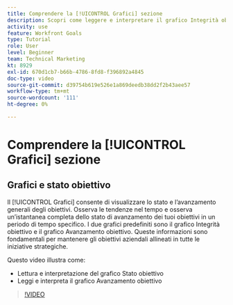 ```yaml
---
title: Comprendere la [!UICONTROL Grafici] sezione
description: Scopri come leggere e interpretare il grafico Integrità obiettivo e il grafico Avanzamento obiettivo in [!DNL Goals].
activity: use
feature: Workfront Goals
type: Tutorial
role: User
level: Beginner
team: Technical Marketing
kt: 8929
exl-id: 670d1cb7-b66b-4786-8fd8-f396892a4845
doc-type: video
source-git-commit: d39754b619e526e1a869deedb38dd2f2b43aee57
workflow-type: tm+mt
source-wordcount: '111'
ht-degree: 0%

---
```


# Comprendere la [!UICONTROL Grafici] sezione

## Grafici e stato obiettivo

Il [!UICONTROL Grafici] consente di visualizzare lo stato e l’avanzamento generali degli obiettivi. Osserva le tendenze nel tempo e osserva un’istantanea completa dello stato di avanzamento dei tuoi obiettivi in un periodo di tempo specifico. I due grafici predefiniti sono il grafico Integrità obiettivo e il grafico Avanzamento obiettivo. Queste informazioni sono fondamentali per mantenere gli obiettivi aziendali allineati in tutte le iniziative strategiche.

Questo video illustra come:

* Lettura e interpretazione del grafico Stato obiettivo
* Leggi e interpreta il grafico Avanzamento obiettivo

>[!VIDEO](https://video.tv.adobe.com/v/335201/?quality=12)
